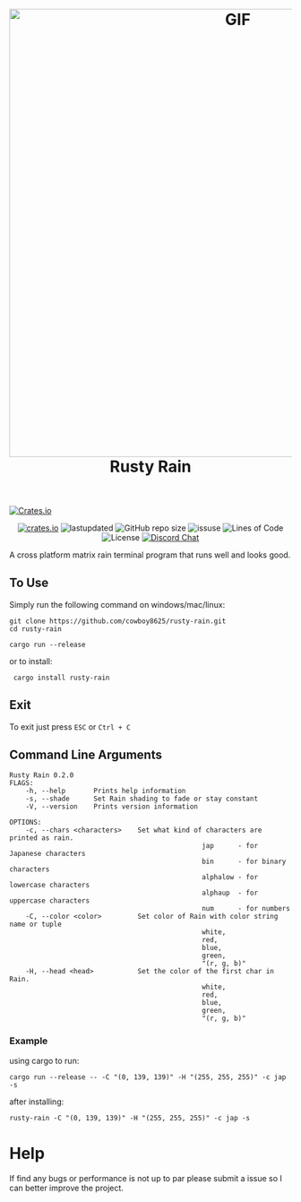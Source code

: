<h1 align="center">
  <br>
  <img src="https://user-images.githubusercontent.com/43012445/105452071-411e4880-5c43-11eb-8ae2-4de61f310bf9.gif" alt="GIF" width="800">
  <br>
  Rusty Rain
  <br>
  <br>
</h1>

[![Crates.io](https://img.shields.io/crates/v/bevy.svg)](https://crates.io/crates/bevy)
<p align="center">
  <a href="https://crates.io/crates/rusty-rain"><img alt="crates.io" src="https://img.shields.io/crates/v/rusty-rain.svg"></a>
  <a><img alt="lastupdated" src="https://img.shields.io/github/last-commit/cowboy8625/rusty-rain"></a>
  <a><img alt="GitHub repo size" src="https://img.shields.io/github/repo-size/cowboy8625/rusty-rain"></a>
  <a><img alt="issuse" src="https://img.shields.io/github/issues/cowboy8625/rusty-rain"></a>
  <a><img alt="Lines of Code" src="https://img.shields.io/tokei/lines/github/cowboy8625/rusty-rain"></a>
  <a><img alt="License" src="https://img.shields.io/badge/License-MIT-blue.svg"></a>
  <a href="https://discord.gg/KwnGX8P"><img alt="Discord Chat" src="https://img.shields.io/discord/509849754155614230"></a>
</p>

A cross platform matrix rain terminal program that runs well and looks good.

## To Use

Simply run the following command on windows/mac/linux:

```
git clone https://github.com/cowboy8625/rusty-rain.git
cd rusty-rain
```
```
cargo run --release
```

or to install:

```
 cargo install rusty-rain
```

## Exit

To exit just press `ESC` or `Ctrl + C`


## Command Line Arguments

```
Rusty Rain 0.2.0
FLAGS:
    -h, --help       Prints help information
    -s, --shade      Set Rain shading to fade or stay constant
    -V, --version    Prints version information

OPTIONS:
    -c, --chars <characters>    Set what kind of characters are printed as rain.
                                                jap      - for Japanese characters
                                                bin      - for binary characters
                                                alphalow - for lowercase characters
                                                alphaup  - for uppercase characters
                                                num      - for numbers
    -C, --color <color>         Set color of Rain with color string name or tuple
                                                white,
                                                red,
                                                blue,
                                                green,
                                                "(r, g, b)"
    -H, --head <head>           Set the color of the first char in Rain.
                                                white,
                                                red,
                                                blue,
                                                green,
                                                "(r, g, b)"
```

### Example

using cargo to run:

`cargo run --release -- -C "(0, 139, 139)" -H "(255, 255, 255)" -c jap -s`

after installing:

`rusty-rain -C "(0, 139, 139)" -H "(255, 255, 255)" -c jap -s`

# Help

If find any bugs or performance is not up to par please submit a issue so I can better improve
the project.
